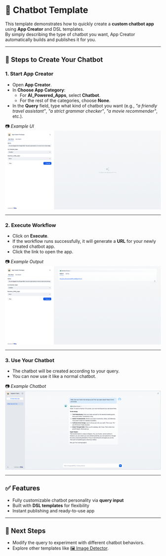 # 🤖 Chatbot Template

This template demonstrates how to quickly create a **custom chatbot app** using **App Creator** and DSL templates.  
By simply describing the type of chatbot you want, App Creator automatically builds and publishes it for you.

---

## 📌 Steps to Create Your Chatbot

### 1. Start App Creator
- Open **App Creator**.  
- In **Choose App Category**:  
  - For **AI_Powered_Apps**, select **Chatbot**.  
  - For the rest of the categories, choose **None**.  
- In the **Query** field, type what kind of chatbot you want (e.g., *"a friendly travel assistant"*, *"a strict grammar checker"*, *"a movie recommender"*, etc.).  

📷 *Example UI*  
![Step 1](https://github.com/ExperienceHunter/dify/blob/main/dify/template/README/Images/Chatbot_Image_1.png)

---

### 2. Execute Workflow
- Click on **Execute**.  
- If the workflow runs successfully, it will generate a **URL** for your newly created chatbot app.  
- Click the link to open the app.  

📷 *Example Output*  
![Step 1](https://github.com/ExperienceHunter/dify/blob/main/dify/template/README/Images/Chatbot_Image_2.png)

---

### 3. Use Your Chatbot
- The chatbot will be created according to your query.  
- You can now use it like a normal chatbot.  

📷 *Example Chatbot*  
![Step 1](https://github.com/ExperienceHunter/dify/blob/main/dify/template/README/Images/Chatbot_Image_3.png)

---

## ✅ Features
- Fully customizable chatbot personality via **query input**  
- Built with **DSL templates** for flexibility  
- Instant publishing and ready-to-use app  

---

## 📂 Next Steps
- Modify the query to experiment with different chatbot behaviors.  
- Explore other templates like [🖼️ Image Detector](https://github.com/ExperienceHunter/dify/blob/main/dify/template/README/README_Image_Detector.md).  
